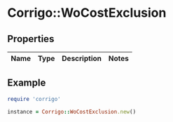 # Corrigo::WoCostExclusion

## Properties

| Name | Type | Description | Notes |
| ---- | ---- | ----------- | ----- |

## Example

```ruby
require 'corrigo'

instance = Corrigo::WoCostExclusion.new()
```

